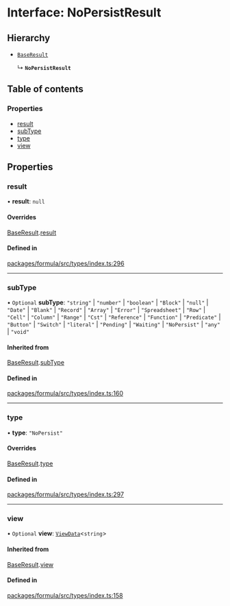 # Interface: NoPersistResult

## Hierarchy

- [`BaseResult`](BaseResult.md)

  ↳ **`NoPersistResult`**

## Table of contents

### Properties

- [result](NoPersistResult.md#result)
- [subType](NoPersistResult.md#subtype)
- [type](NoPersistResult.md#type)
- [view](NoPersistResult.md#view)

## Properties

### <a id="result" name="result"></a> result

• **result**: ``null``

#### Overrides

[BaseResult](BaseResult.md).[result](BaseResult.md#result)

#### Defined in

[packages/formula/src/types/index.ts:296](https://github.com/mashcard/mashcard/blob/main/packages/formula/src/types/index.ts#L296)

___

### <a id="subtype" name="subtype"></a> subType

• `Optional` **subType**: ``"string"`` \| ``"number"`` \| ``"boolean"`` \| ``"Block"`` \| ``"null"`` \| ``"Date"`` \| ``"Blank"`` \| ``"Record"`` \| ``"Array"`` \| ``"Error"`` \| ``"Spreadsheet"`` \| ``"Row"`` \| ``"Cell"`` \| ``"Column"`` \| ``"Range"`` \| ``"Cst"`` \| ``"Reference"`` \| ``"Function"`` \| ``"Predicate"`` \| ``"Button"`` \| ``"Switch"`` \| ``"literal"`` \| ``"Pending"`` \| ``"Waiting"`` \| ``"NoPersist"`` \| ``"any"`` \| ``"void"``

#### Inherited from

[BaseResult](BaseResult.md).[subType](BaseResult.md#subtype)

#### Defined in

[packages/formula/src/types/index.ts:160](https://github.com/mashcard/mashcard/blob/main/packages/formula/src/types/index.ts#L160)

___

### <a id="type" name="type"></a> type

• **type**: ``"NoPersist"``

#### Overrides

[BaseResult](BaseResult.md).[type](BaseResult.md#type)

#### Defined in

[packages/formula/src/types/index.ts:297](https://github.com/mashcard/mashcard/blob/main/packages/formula/src/types/index.ts#L297)

___

### <a id="view" name="view"></a> view

• `Optional` **view**: [`ViewData`](ViewData.md)<`string`\>

#### Inherited from

[BaseResult](BaseResult.md).[view](BaseResult.md#view)

#### Defined in

[packages/formula/src/types/index.ts:158](https://github.com/mashcard/mashcard/blob/main/packages/formula/src/types/index.ts#L158)
